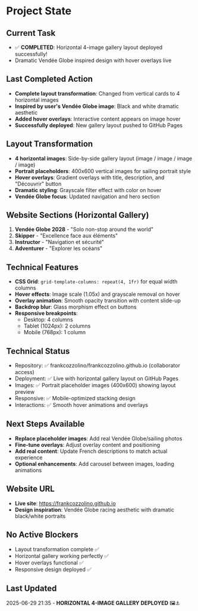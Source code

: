 # Project State

## Current Task
- ✅ **COMPLETED**: Horizontal 4-image gallery layout deployed successfully!
- Dramatic Vendée Globe inspired design with hover overlays live

## Last Completed Action
- **Complete layout transformation**: Changed from vertical cards to 4 horizontal images
- **Inspired by user's Vendée Globe image**: Black and white dramatic aesthetic
- **Added hover overlays**: Interactive content appears on image hover
- **Successfully deployed**: New gallery layout pushed to GitHub Pages

## Layout Transformation
- **4 horizontal images**: Side-by-side gallery layout (image / image / image / image)
- **Portrait placeholders**: 400x600 vertical images for sailing portrait style
- **Hover overlays**: Gradient overlays with title, description, and "Découvrir" button
- **Dramatic styling**: Grayscale filter effect with color on hover
- **Vendée Globe focus**: Updated navigation and hero section

## Website Sections (Horizontal Gallery)
1. **Vendée Globe 2028** - "Solo non-stop around the world"
2. **Skipper** - "Excellence face aux éléments"  
3. **Instructor** - "Navigation et sécurité"
4. **Adventurer** - "Explorer les océans"

## Technical Features
- **CSS Grid**: `grid-template-columns: repeat(4, 1fr)` for equal width columns
- **Hover effects**: Image scale (1.05x) and grayscale removal on hover
- **Overlay animation**: Smooth opacity transition with content slide-up
- **Backdrop blur**: Glass morphism effect on buttons
- **Responsive breakpoints**: 
  - Desktop: 4 columns
  - Tablet (1024px): 2 columns  
  - Mobile (768px): 1 column

## Technical Status
- Repository: ✅ frankcozzolino/frankcozzolino.github.io (collaborator access)
- Deployment: ✅ Live with horizontal gallery layout on GitHub Pages  
- Images: ✅ Portrait placeholder images (400x600) showing layout preview
- Responsive: ✅ Mobile-optimized stacking design
- Interactions: ✅ Smooth hover animations and overlays

## Next Steps Available
- **Replace placeholder images**: Add real Vendée Globe/sailing photos
- **Fine-tune overlays**: Adjust overlay content and positioning
- **Add real content**: Update French descriptions to match actual experience
- **Optional enhancements**: Add carousel between images, loading animations

## Website URL
- **Live site**: https://frankcozzolino.github.io
- **Design inspiration**: Vendée Globe racing aesthetic with dramatic black/white portraits

## No Active Blockers
- Layout transformation complete ✅
- Horizontal gallery working perfectly ✅  
- Hover overlays functional ✅
- Responsive design deployed ✅

## Last Updated
2025-06-29 21:35 - **HORIZONTAL 4-IMAGE GALLERY DEPLOYED** 🖼️⚓ 